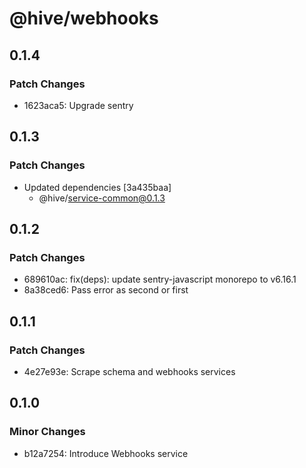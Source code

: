# @hive/webhooks

## 0.1.4

### Patch Changes

- 1623aca5: Upgrade sentry

## 0.1.3

### Patch Changes

- Updated dependencies [3a435baa]
  - @hive/service-common@0.1.3

## 0.1.2

### Patch Changes

- 689610ac: fix(deps): update sentry-javascript monorepo to v6.16.1
- 8a38ced6: Pass error as second or first

## 0.1.1

### Patch Changes

- 4e27e93e: Scrape schema and webhooks services

## 0.1.0

### Minor Changes

- b12a7254: Introduce Webhooks service
